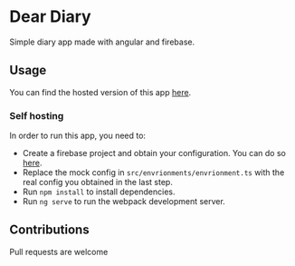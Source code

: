 # Dear Diary

Simple diary app made with angular and firebase.

## Usage

You can find the hosted version of this app [here](https://deardiary-app.web.app/).

### Self hosting

In order to run this app, you need to:
* Create a firebase project and obtain your configuration. You can do so [here](https://console.firebase.google.com/). 
* Replace the mock config in `src/envrionments/envrionment.ts` with the real config you obtained in the last step.
* Run `npm install` to install dependencies.
* Run `ng serve` to run the webpack development server.

## Contributions

Pull requests are welcome

